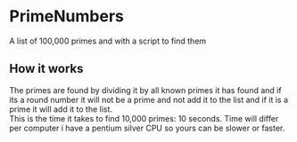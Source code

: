 # PrimeNumbers
A list of 100,000 primes and with a script to find them

## How it works
The primes are found by dividing it by all known primes it has found and if its a round number it will not be a prime and not add it to the list and if it is a prime it will add it to the list.  
This is the time it takes to find 10,000 primes: 10 seconds. Time will differ per computer i have a pentium silver CPU so yours can be slower or faster.
